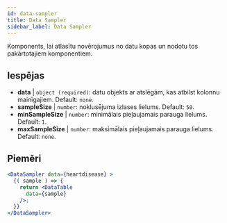 ```yaml
---
id: data-sampler 
title: Data Sampler
sidebar_label: Data Sampler
---
```


Komponents, lai atlasītu novērojumus no datu kopas un nodotu tos pakārtotajiem komponentiem.

## Iespējas

* __data__ | `object (required)`: datu objekts ar atslēgām, kas atbilst kolonnu mainīgajiem. Default: `none`.
* __sampleSize__ | `number`: noklusējuma izlases lielums. Default: `50`.
* __minSampleSize__ | `number`: minimālais pieļaujamais parauga lielums. Default: `1`.
* __maxSampleSize__ | `number`: maksimālais pieļaujamais parauga lielums. Default: `none`.


## Piemēri

```jsx live
<DataSampler data={heartdisease} >
  {( sample ) => {
    return <DataTable
      data={sample}
    />;
  }}
</DataSampler>
```

